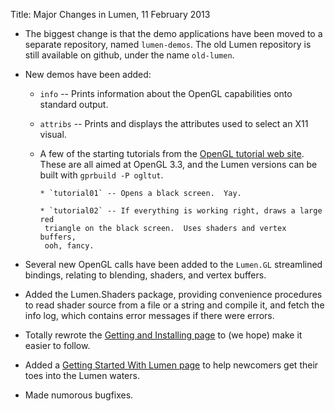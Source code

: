 Title: Major Changes in Lumen, 11 February 2013

* The biggest change is that the demo applications have been moved to a separate
repository, named `lumen-demos`.  The old Lumen repository is still available
on github, under the name `old-lumen`.

* New demos have been added:

    * `info` -- Prints information about the OpenGL capabilities onto
          standard output.

    * `attribs` -- Prints and displays the attributes used to select an X11
          visual.

    * A few of the starting tutorials from the
      [OpenGL tutorial web site][ogltut].  These are all aimed at OpenGL 3.3,
      and the Lumen versions can be built with `gprbuild -P ogltut`.

          * `tutorial01` -- Opens a black screen.  Yay.

          * `tutorial02` -- If everything is working right, draws a large red
           triangle on the black screen.  Uses shaders and vertex buffers,
           ooh, fancy.

* Several new OpenGL calls have been added to the `Lumen.GL` streamlined
  bindings, relating to blending, shaders, and vertex buffers.

* Added the Lumen.Shaders package, providing convenience procedures to read
  shader source from a file or a string and compile it, and fetch the info
  log, which contains error messages if there were errors.

* Totally rewrote the [Getting and Installing page][install] to (we hope) make
  it easier to follow.

* Added a [Getting Started With Lumen page][start] to help newcomers get their
  toes into the Lumen waters.

* Made numorous bugfixes.

[install]:  install.html
[ogltut]:   http://www.opengl-tutorial.org/
[start]:    getting-started.html

